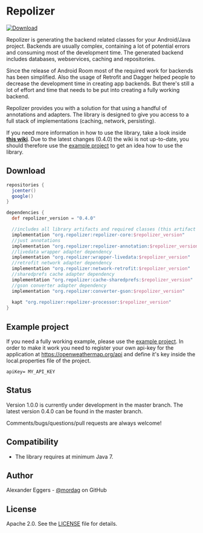 Repolizer
=====
[![Download](https://api.bintray.com/packages/mordag/android/repolizer-core/images/download.svg) ](https://bintray.com/mordag/android/repolizer-core/_latestVersion)

Repolizer is generating the backend related classes for your Android/Java project. Backends are usually complex, containing a lot of potential errors and consuming most of the development time. The generated backend includes databases, webservices, caching and repositories.

Since the release of Android Room most of the required work for backends has been simplified. Also the usage of Retrofit and Dagger helped people to decrease the development time in creating app backends. But there's still a lot of effort and time that needs to be put into creating a fully working backend.

Repolizer provides you with a solution for that using a handful of annotations and adapters. The library is designed to give you access to a full stack of implementations (caching, network, persisting).

If you need more information in how to use the library, take a look inside **[this wiki][4]**. Due to the latest changes (0.4.0) the wiki is not up-to-date, you should therefore use the [example project][3] to get an idea how to use the library.

Download
--------
```gradle
repositories {
  jcenter()
  google()
}

dependencies {
  def repolizer_version = "0.4.0"

  //includes all library artifacts and required classes (this artifact is required if you want to use the processor)
  implementation "org.repolizer:repolizer-core:$repolizer_version"
  //just annotations
  implementation "org.repolizer:repolizer-annotation:$repolizer_version"
  //livedata wrapper adapter dependency
  implementation "org.repolizer:wrapper-livedata:$repolizer_version"
  //retrofit network adapter dependency
  implementation "org.repolizer:network-retrofit:$repolizer_version"
  //sharedprefs cache adapter dependency
  implementation "org.repolizer:cache-sharedprefs:$repolizer_version"
  //gson converter adapter dependency
  implementation "org.repolizer:converter-gson:$repolizer_version"
  
  kapt "org.repolizer:repolizer-processor:$repolizer_version"
}
```

Example project
-------------------

If you need a fully working example, please use the [example project][3]. In order to make it work you need to register your own api-key for the application at https://openweathermap.org/api and define it's key inside the local.properties file of the project.

```
apiKey= MY_API_KEY
```

Status
------
Version 1.0.0 is currently under development in the master branch. The latest version 0.4.0 can be found in the master branch.

Comments/bugs/questions/pull requests are always welcome!

Compatibility
-------------

 * The library requires at minimum Java 7.

Author
------
Alexander Eggers - [@mordag][2] on GitHub

License
-------
Apache 2.0. See the [LICENSE][1] file for details.


[1]: https://github.com/Mordag/repolizer/blob/master/LICENSE
[2]: https://github.com/Mordag
[3]: https://github.com/Mordag/repolizer/tree/master/examples/src/main/java/org/demo/weatherapp
[4]: https://github.com/Mordag/repolizer/wiki

